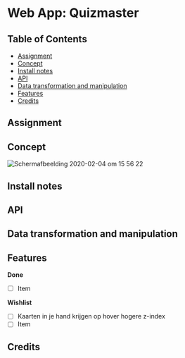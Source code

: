 # Web App: Quizmaster

## Table of Contents
* [Assignment](#Assignment)
* [Concept](#Concept)
* [Install notes](#Install-notes)
* [API](#API)
* [Data transformation and manipulation](#Data-transformation-and-manipulation)
* [Features](#Features)
* [Credits](#Credits)


## Assignment


## Concept
<img alt="Schermafbeelding 2020-02-04 om 15 56 22" src="https://user-images.githubusercontent.com/45365598/73755834-f45a0d00-4766-11ea-87ef-8f2234a89881.png">



## Install notes

## API


## Data transformation and manipulation


## Features
**Done**
- [ ] Item

**Wishlist**
- [ ] Kaarten in je hand krijgen op hover hogere z-index
- [ ] Item

## Credits




<!-- Add a nice poster image here at the end of the week, showing off your shiny frontend 📸 -->

<!-- Maybe a table of contents here? 📚 -->

<!-- How about a section that describes how to install this project? 🤓 -->

<!-- ...but how does one use this project? What are its features 🤔 -->

<!-- What external data source is featured in your project and what are its properties 🌠 -->


<!-- How about a license here? 📜 (or is it a licence?) 🤷 -->
